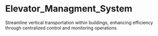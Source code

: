 # Elevator_Managment_System
Streamline vertical transportation within buildings, enhancing efficiency through centralized control and monitoring operations.
